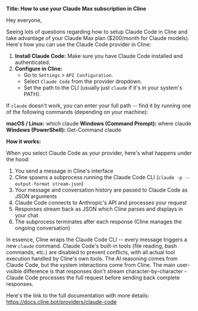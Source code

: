 **Title: How to use your Claude Max subscription in Cline**

Hey everyone,

Seeing lots of questions regarding how to setup Claude Code in Cline and take advantage of your Claude Max plan ($200/month for Claude models). Here's how you can use the Claude Code provider in Cline:

1.  **Install Claude Code:** Make sure you have Claude Code installed and authenticated.
2.  **Configure in Cline:**
    *   Go to `Settings` > `API Configuration`.
    *   Select `Claude Code` from the provider dropdown.
    *   Set the path to the CLI (usually just `claude` if it's in your system's PATH).

If `claude` doesn't work, you can enter your full path -- find it by running one of the following commands (depending on your machine):

**macOS / Linux:** which claude
**Windows (Command Prompt):** where claude
**Windows (PowerShell):** Get-Command claude

**How it works:**

When you select Claude Code as your provider, here's what happens under the hood:

1. You send a message in Cline's interface
2. Cline spawns a subprocess running the Claude Code CLI (`claude -p --output-format stream-json`)
3. Your message and conversation history are passed to Claude Code as JSON arguments
4. Claude Code connects to Anthropic's API and processes your request
5. Responses stream back as JSON which Cline parses and displays in your chat
6. The subprocess terminates after each response (Cline manages the ongoing conversation)

In essence, Cline wraps the Claude Code CLI -- every message triggers a new `claude` command. Claude Code's built-in tools (file reading, bash commands, etc.) are disabled to prevent conflicts, with all actual tool execution handled by Cline's own tools. The AI reasoning comes from Claude Code, but the system interactions come from Cline. The main user-visible difference is that responses don't stream character-by-character - Claude Code processes the full request before sending back complete responses.

Here's the link to the full documentation with more details:
https://docs.cline.bot/providers/claude-code
